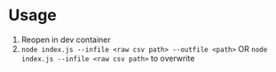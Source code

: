 # Usage
1. Reopen in dev container
2. `node index.js --infile <raw csv path> --outfile <path>` OR `node index.js --infile <raw csv path>` to overwrite